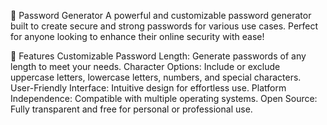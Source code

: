 🔐 Password Generator
A powerful and customizable password generator built to create secure and strong passwords for various use cases. Perfect for anyone looking to enhance their online security with ease!

🌟 Features
Customizable Password Length: Generate passwords of any length to meet your needs.
Character Options: Include or exclude uppercase letters, lowercase letters, numbers, and special characters.
User-Friendly Interface: Intuitive design for effortless use.
Platform Independence: Compatible with multiple operating systems.
Open Source: Fully transparent and free for personal or professional use.
